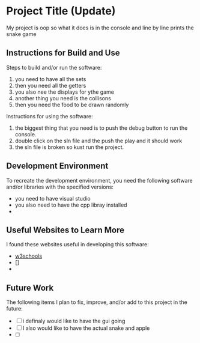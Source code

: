 # Project Title (Update)

My project is oop so what it does is in the console and line by line prints the snake game


## Instructions for Build and Use

Steps to build and/or run the software:

1. you need to have all the sets
2. then you need all the getters
3. you also nee the displays for ythe game
4. another thing you need is the collisons
1. then you need the food to be drawn randomly

Instructions for using the software:

1. the biggest thing that you need is to push the debug button to run the console.
2. double click on the sln file and the push the play and it should work
3. the sln file is broken so kust run the project.

## Development Environment 

To recreate the development environment, you need the following software and/or libraries with the specified versions:

* you need to have visual studio
* you also need to have the cpp libray installed
*

## Useful Websites to Learn More

I found these websites useful in developing this software:

* [w3schools](https://www.w3schools.com/cpp/default.asp)
* []
*

## Future Work

The following items I plan to fix, improve, and/or add to this project in the future:

* [ ] i definaly would like to have the gui going
* [ ] I also would like to have the actual snake and apple
* [ ]